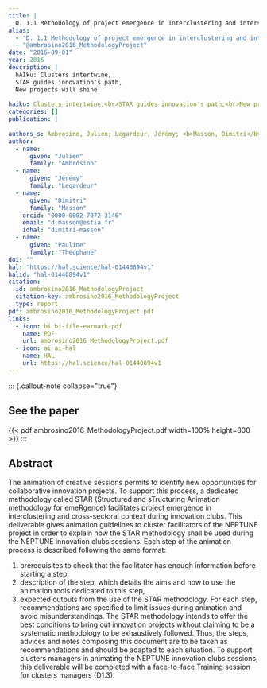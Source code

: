 ```yaml
---
title: |
  D. 1.1 Methodology of project emergence in interclustering and intersectoral context (1)
alias:
  - "D. 1.1 Methodology of project emergence in interclustering and intersectoral context (1)"
  - "@ambrosino2016_MethodologyProject"
date: "2016-09-01"
year: 2016
description: |
  hAIku: Clusters intertwine,
  STAR guides innovation's path,
  New projects will shine.
  
haiku: Clusters intertwine,<br>STAR guides innovation's path,<br>New projects will shine.<br>
categories: []
publication: |
   
authors_s: Ambrosino, Julien; Legardeur, Jérémy; <b>Masson, Dimitri</b>; Théophane, Pauline
author: 
  - name: 
      given: "Julien"
      family: "Ambrosino" 
  - name: 
      given: "Jérémy"
      family: "Legardeur" 
  - name: 
      given: "Dimitri"
      family: "Masson"
    orcid: "0000-0002-7072-3146" 
    email: "d.masson@estia.fr" 
    idhal: "dimitri-masson" 
  - name: 
      given: "Pauline"
      family: "Théophane" 
doi: ""
hal: "https://hal.science/hal-01440894v1"
halid: "hal-01440894v1"
citation:
  id: ambrosino2016_MethodologyProject
  citation-key: ambrosino2016_MethodologyProject
  type: report
pdf: ambrosino2016_MethodologyProject.pdf
links:
  - icon: bi bi-file-earmark-pdf
    name: PDF
    url: ambrosino2016_MethodologyProject.pdf
  - icon: ai ai-hal
    name: HAL
    url: https://hal.science/hal-01440894v1
---
```



::: {.callout-note collapse="true"}

## See the paper

{{< pdf ambrosino2016_MethodologyProject.pdf width=100% height=800 >}} 
:::


## Abstract

The animation of creative sessions permits to identify new opportunities for collaborative innovation projects. To support this process, a dedicated methodology called STAR (Structured and sTructuring Animation methodology for emeRgence) facilitates project emergence in interclustering and cross-sectoral context during innovation clubs.
This deliverable gives animation guidelines to cluster facilitators of the NEPTUNE project in order to explain how the STAR methodology shall be used during the NEPTUNE innovation clubs sessions.
Each step of the animation process is described following the same format:
1. prerequisites to check that the facilitator has enough information before starting a step,
2. description of the step, which details the aims and how to use the animation tools dedicated to this step,
3. expected outputs from the use of the STAR methodology.
For each step, recommendations are specified to limit issues during animation and avoid misunderstandings.
The STAR methodology intends to offer the best conditions to bring out innovation projects without claiming to be a systematic methodology to be exhaustively followed. Thus, the steps, advices and notes composing this document are to be taken as recommendations and should be adapted to each situation.
To support clusters managers in animating the NEPTUNE innovation clubs sessions, this deliverable will be completed with a face-to-face Training session for clusters managers (D1.3).

